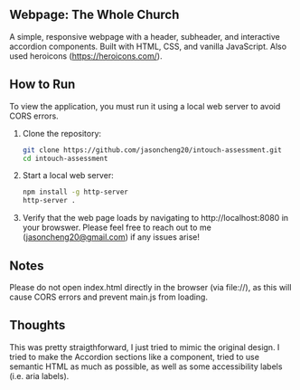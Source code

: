 ## Webpage: The Whole Church
A simple, responsive webpage with a header, subheader, and interactive accordion components.
Built with HTML, CSS, and vanilla JavaScript. Also used heroicons (https://heroicons.com/).

## How to Run
To view the application, you must run it using a local web server to avoid CORS errors.

1. Clone the repository:
   ```bash
   git clone https://github.com/jasoncheng20/intouch-assessment.git
   cd intouch-assessment

2. Start a local web server:
   ```bash
   npm install -g http-server
   http-server .

3. Verify that the web page loads by navigating to http://localhost:8080 in your browswer.
   Please feel free to reach out to me (jasoncheng20@gmail.com) if any issues arise!

## Notes
Please do not open index.html directly in the browser (via file://), as this will cause CORS errors and prevent main.js from loading.

## Thoughts
This was pretty straigthforward, I just tried to mimic the original design.
I tried to make the Accordion sections like a component, tried to use semantic HTML as much as possible, as well as some accessibility labels (i.e. aria labels).
